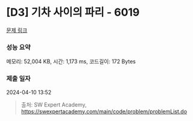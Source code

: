 # [D3] 기차 사이의 파리 - 6019 

[문제 링크](https://swexpertacademy.com/main/code/problem/problemDetail.do?contestProbId=AWajaTmaZw4DFAWM) 

### 성능 요약

메모리: 52,004 KB, 시간: 1,173 ms, 코드길이: 172 Bytes

### 제출 일자

2024-04-10 13:52



> 출처: SW Expert Academy, https://swexpertacademy.com/main/code/problem/problemList.do